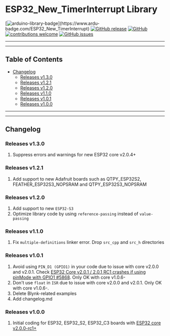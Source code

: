 # ESP32_New_TimerInterrupt Library

[![arduino-library-badge](https://www.ardu-badge.com/badge/ESP32_New_TimerInterrupt.svg?)](https://www.ardu-badge.com/ESP32_New_TimerInterrupt)
[![GitHub release](https://img.shields.io/github/release/khoih-prog/ESP32_New_TimerInterrupt.svg)](https://github.com/khoih-prog/ESP32_New_TimerInterrupt/releases)
[![GitHub](https://img.shields.io/github/license/mashape/apistatus.svg)](https://github.com/khoih-prog/ESP32_New_TimerInterrupt/blob/master/LICENSE)
[![contributions welcome](https://img.shields.io/badge/contributions-welcome-brightgreen.svg?style=flat)](#Contributing)
[![GitHub issues](https://img.shields.io/github/issues/khoih-prog/ESP32_New_TimerInterrupt.svg)](http://github.com/khoih-prog/ESP32_New_TimerInterrupt/issues)

---
---

## Table of Contents

* [Changelog](#changelog)
  * [Releases v1.3.0](#releases-v130)
  * [Releases v1.2.1](#releases-v121)
  * [Releases v1.2.0](#releases-v120)
  * [Releases v1.1.0](#releases-v110)
  * [Releases v1.0.1](#releases-v101)
  * [Releases v1.0.0](#releases-v100)


---
---

## Changelog

### Releases v1.3.0

1. Suppress errors and warnings for new ESP32 core v2.0.4+

### Releases v1.2.1

1. Add support to new Adafruit boards such as QTPY_ESP32S2, FEATHER_ESP32S3_NOPSRAM and QTPY_ESP32S3_NOPSRAM

### Releases v1.2.0

1. Add support to new `ESP32-S3`
2. Optimize library code by using `reference-passing` instead of `value-passing`


### Releases v1.1.0

1. Fix `multiple-definitions` linker error. Drop `src_cpp` and `src_h` directories

### Releases v1.0.1

1. Avoid using `PIN_D1 (GPIO1)` in your code due to issue with core v2.0.0 and v2.0.1. Check [ESP32 Core v2.0.1 / 2.0.1 RC1 crashes if using pinMode with GPIO1 #5868](https://github.com/espressif/arduino-esp32/issues/5868). Only OK with core v1.0.6-
2. Don't use `float` in `ISR` due to issue with core v2.0.0 and v2.0.1. Only OK with core v1.0.6-.
3. Delete Blynk-related examples
4. Add changelog.md

### Releases v1.0.0

1. Initial coding for ESP32, ESP32_S2, ESP32_C3 boards with [ESP32 core v2.0.0-rc1+](https://github.com/espressif/arduino-esp32/releases/tag/2.0.0-rc1)


